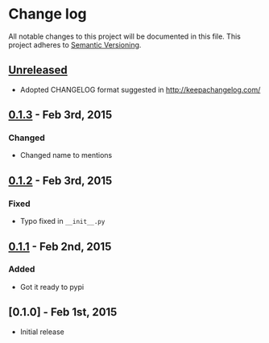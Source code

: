 # Change log
All notable changes to this project will be documented in this file.
This project adheres to [Semantic Versioning](http://semver.org/).

## [Unreleased][unreleased]
- Adopted CHANGELOG format suggested in http://keepachangelog.com/

## [0.1.3] - Feb 3rd, 2015
### Changed
- Changed name to mentions

## [0.1.2] - Feb 3rd, 2015
### Fixed
- Typo fixed in `__init__.py`

## [0.1.1] - Feb 2nd, 2015 
### Added
- Got it ready to pypi

## [0.1.0] - Feb 1st, 2015
- Initial release

[unreleased]: https://github.com/thinkxl/mentions/compare/v0.1.3...HEAD
[0.1.3]: https://github.com/thinkxl/mentions/compare/v0.1.2...v0.1.3
[0.1.2]: https://github.com/thinkxl/mentions/compare/v0.1.1...v0.1.2
[0.1.1]: https://github.com/thinkxl/mentions/compare/v0.1.0...v0.1.1
